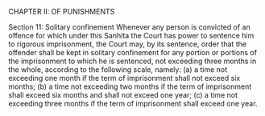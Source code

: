CHAPTER II: OF PUNISHMENTS

Section 11: Solitary confinement
Whenever any person is convicted of an offence for which under this Sanhita the Court has power to sentence him to rigorous imprisonment, the Court may, by its sentence, order that the offender shall be kept in solitary confinement for any portion or portions of the imprisonment to which he is sentenced, not exceeding three months in the whole, according to the following scale, namely: (a) a time not exceeding one month if the term of imprisonment shall not exceed six months; (b) a time not exceeding two months if the term of imprisonment shall exceed six months and shall not exceed one year; (c) a time not exceeding three months if the term of imprisonment shall exceed one year.

